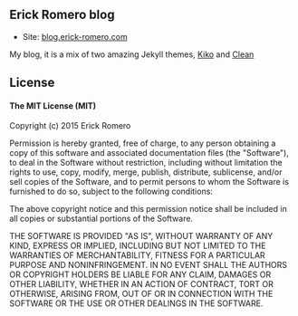 ## Erick Romero blog

* Site: [blog.erick-romero.com](http://blog.erick-romero.com)

My blog, it is a mix of two amazing Jekyll themes, [Kiko](https://github.com/knaman2609/clean) and [Clean](https://github.com/knaman2609/clean) 

## License

#### The MIT License (MIT)

Copyright (c) 2015 Erick Romero

Permission is hereby granted, free of charge, to any person obtaining a copy
of this software and associated documentation files (the "Software"), to deal
in the Software without restriction, including without limitation the rights
to use, copy, modify, merge, publish, distribute, sublicense, and/or sell
copies of the Software, and to permit persons to whom the Software is
furnished to do so, subject to the following conditions:

The above copyright notice and this permission notice shall be included in all
copies or substantial portions of the Software.

THE SOFTWARE IS PROVIDED "AS IS", WITHOUT WARRANTY OF ANY KIND, EXPRESS OR
IMPLIED, INCLUDING BUT NOT LIMITED TO THE WARRANTIES OF MERCHANTABILITY,
FITNESS FOR A PARTICULAR PURPOSE AND NONINFRINGEMENT. IN NO EVENT SHALL THE
AUTHORS OR COPYRIGHT HOLDERS BE LIABLE FOR ANY CLAIM, DAMAGES OR OTHER
LIABILITY, WHETHER IN AN ACTION OF CONTRACT, TORT OR OTHERWISE, ARISING FROM,
OUT OF OR IN CONNECTION WITH THE SOFTWARE OR THE USE OR OTHER DEALINGS IN THE
SOFTWARE.
